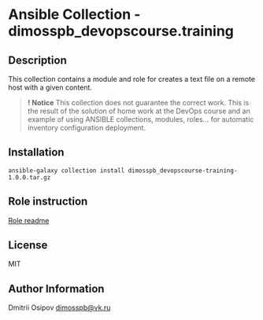 # Ansible Collection - dimosspb_devopscourse.training
## Description

This collection contains a module and role for creates a text file on a remote host with a given content.

> **! Notice**
This collection does not guarantee the correct work. This is the result of the solution of home work at the DevOps course and an example of using ANSIBLE collections, modules, roles... for automatic inventory configuration deployment.

## Installation

```shell
ansible-galaxy collection install dimosspb_devopscourse-training-1.0.0.tar.gz
```

## Role instruction

[Role readme](roles/my_own_role/README.md)

## License

MIT

## Author Information

Dmitrii Osipov
dimosspb@vk.ru
